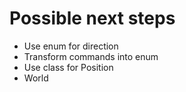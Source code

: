 # Possible next steps

- Use enum for direction
- Transform commands into enum
- Use class for Position
- World